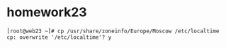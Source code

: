 # homework23

```
[root@web23 ~]# cp /usr/share/zoneinfo/Europe/Moscow /etc/localtime
cp: overwrite '/etc/localtime'? y
```

